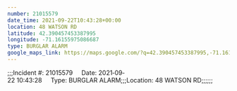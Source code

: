 ```yaml
---
number: 21015579
date_time: 2021-09-22T10:43:28+00:00
location: 48 WATSON RD
latitude: 42.390457453387995
longitude: -71.16155975086687
type: BURGLAR ALARM
google_maps_link: https://maps.google.com/?q=42.390457453387995,-71.16155975086687
---
```


;;;Incident #: 21015579     Date: 2021‐09‐22 10:43:28     Type: BURGLAR ALARM;;;Location: 48 WATSON RD;;;;;;
